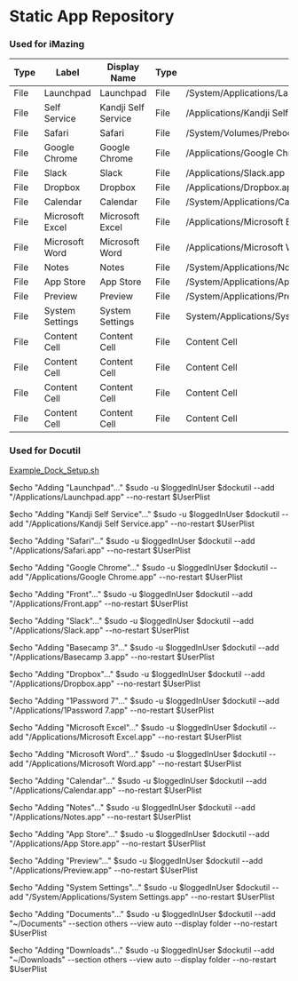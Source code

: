 # Static App Repository #

### Used for iMazing ###

Type  | Label          | Display Name         | Type   | Path                                                                 | Path Type |
----- | -------------  | ------------         | -----  | ------------------------------------------------------------------   | --------- |
File  | Launchpad      | Launchpad            | File   | /System/Applications/Launchpad.app                                   | 0         |
File  | Self Service   | Kandji Self Service  | File   | /Applications/Kandji Self Service.app                                | 0         |
File  | Safari         | Safari               | File   | /System/Volumes/Preboot/Cryptexes/App/System/Applications/Safari.app | 0         |
File  | Google Chrome  | Google Chrome        | File   | /Applications/Google Chrome.app                                      | 0         |
File  | Slack          | Slack                | File   | /Applications/Slack.app                                              | 0         |
File  | Dropbox        | Dropbox              | File   | /Applications/Dropbox.app                                            | 0         |
File  | Calendar       | Calendar             | File   | /System/Applications/Calendar.app                                    | 0         |
File  | Microsoft Excel| Microsoft Excel      | File   | /Applications/Microsoft Excel.app                                    | 0         |
File  | Microsoft Word | Microsoft Word       | File   | /Applications/Microsoft Word.app                                     | 0         |
File  | Notes          | Notes                | File   | /System/Applications/Notes.app                                       | 0         |
File  | App Store      | App Store            | File   | /System/Applications/App Store.app                                   | 0         |
File  | Preview        | Preview              | File   | /System/Applications/Preview.app                                     | 0         |
File  | System Settings| System Settings      | File   | System/Applications/System Settings.app                              | 0         |
File  | Content Cell   | Content Cell         | File   | Content Cell                                                         | 0         |
File  | Content Cell   | Content Cell         | File   | Content Cell                                                         | 0         |
File  | Content Cell   | Content Cell         | File   | Content Cell                                                         | 0         |
File  | Content Cell   | Content Cell         | File   | Content Cell                                                         | 0         |


### Used for Docutil ###

[Example_Dock_Setup.sh](https://github.com/FelixMichaels/SE-JIT/blob/master/Mac%20Commands/Custom%20Dock/Example_Dock_Setup.sh)

$echo "Adding \"Launchpad\"..."
$sudo -u $loggedInUser $dockutil --add "/Applications/Launchpad.app" --no-restart $UserPlist

$echo "Adding \"Kandji Self Service\"..."
$sudo -u $loggedInUser $dockutil --add "/Applications/Kandji Self Service.app" --no-restart $UserPlist

$echo "Adding \"Safari\"..."
$sudo -u $loggedInUser $dockutil --add "/Applications/Safari.app" --no-restart $UserPlist

$echo "Adding \"Google Chrome\"..."
$sudo -u $loggedInUser $dockutil --add "/Applications/Google Chrome.app" --no-restart $UserPlist

$echo "Adding \"Front\"..."
$sudo -u $loggedInUser $dockutil --add "/Applications/Front.app" --no-restart $UserPlist

$echo "Adding \"Slack\"..."
$sudo -u $loggedInUser $dockutil --add "/Applications/Slack.app" --no-restart $UserPlist

$echo "Adding \"Basecamp 3\"..."
$sudo -u $loggedInUser $dockutil --add "/Applications/Basecamp 3.app" --no-restart $UserPlist

$echo "Adding \"Dropbox\"..."
$sudo -u $loggedInUser $dockutil --add "/Applications/Dropbox.app" --no-restart $UserPlist

$echo "Adding \"1Password 7\"..."
$sudo -u $loggedInUser $dockutil --add "/Applications/1Password 7.app" --no-restart $UserPlist

$echo "Adding \"Microsoft Excel\"..."
$sudo -u $loggedInUser $dockutil --add "/Applications/Microsoft Excel.app" --no-restart $UserPlist

$echo "Adding \"Microsoft Word\"..."
$sudo -u $loggedInUser $dockutil --add "/Applications/Microsoft Word.app" --no-restart $UserPlist

$echo "Adding \"Calendar\"..."
$sudo -u $loggedInUser $dockutil --add "/Applications/Calendar.app" --no-restart $UserPlist

$echo "Adding \"Notes\"..."
$sudo -u $loggedInUser $dockutil --add "/Applications/Notes.app" --no-restart $UserPlist

$echo "Adding \"App Store\"..."
$sudo -u $loggedInUser $dockutil --add "/Applications/App Store.app" --no-restart $UserPlist

$echo "Adding \"Preview\"..."
$sudo -u $loggedInUser $dockutil --add "/Applications/Preview.app" --no-restart $UserPlist

$echo "Adding \"System Settings\"..."
$sudo -u $loggedInUser $dockutil --add "/System/Applications/System Settings.app" --no-restart $UserPlist

$echo "Adding \"Documents\"..."
$sudo -u $loggedInUser $dockutil --add "~/Documents" --section others --view auto --display folder --no-restart $UserPlist

$echo "Adding \"Downloads\"..."
$sudo -u $loggedInUser $dockutil --add "~/Downloads" --section others --view auto --display folder --no-restart $UserPlist